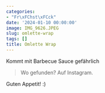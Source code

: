 ```yaml
---
categories:
- "Fr\xFChst\xFCck"
date: '2024-01-10 00:00:00'
image: IMG_9626.JPEG
slug: omlette-wrap
tags: []
title: Omlette Wrap
---
```



Kommt mit Barbecue Sauce gefährlich

> Wo gefunden? Auf Instagram.

Guten Appetit! :)